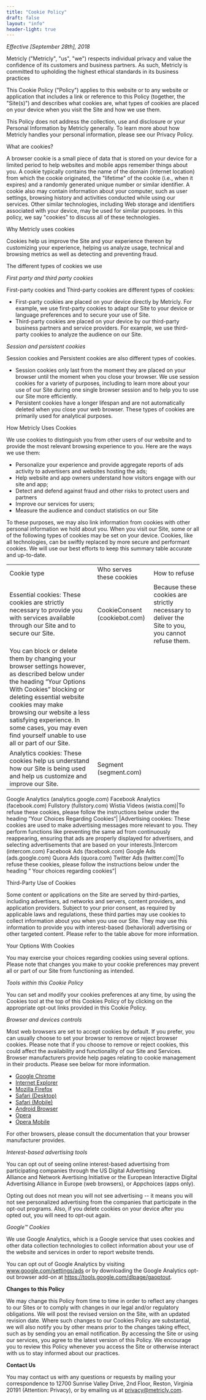 ```yaml
---
title: "Cookie Policy"
draft: false
layout: "info"
header-light: true
---
```

*Effective [September 28th], 2018*

Metricly ("Metricly", "us", "we") respects individual privacy and value the confidence of its customers and business partners. As such, Metricly is committed to upholding the highest ethical standards in its business practices

This Cookie Policy ("Policy") applies to this website or to any website or application that includes a link or reference to this Policy (together, the "Site(s)") and describes what cookies are, what types of cookies are placed on your device when you visit the Site and how we use them.

This Policy does not address the collection, use and disclosure or your Personal Information by Metricly generally. To learn more about how Metricly handles your personal information, please see our Privacy Policy.

What are cookies?

A browser cookie is a small piece of data that is stored on your device for a limited period to help websites and mobile apps remember things about you. A cookie typically contains the name of the domain (internet location) from which the cookie originated, the "lifetime" of the cookie (i.e., when it expires) and a randomly generated unique number or similar identifier. A cookie also may contain information about your computer, such as user settings, browsing history and activities conducted while using our services. Other similar technologies, including Web storage and identifiers associated with your device, may be used for similar purposes. In this policy, we say "cookies" to discuss all of these technologies.

Why Metricly uses cookies

Cookies help us improve the Site and your experience thereon by customizing your experience, helping us analyze usage, technical and browsing metrics as well as detecting and preventing fraud.

The different types of cookies we use

*First party and third party cookies*

First-party cookies and Third-party cookies are different types of cookies:

-   First-party cookies are placed on your device directly by Metricly. For example, we use first-party cookies to adapt our Site to your device or language preferences and to secure your use of Site.
-   Third-party cookies are placed on your device by our third-party business partners and service providers. For example, we use third-party cookies to analyze the audience on our Site.

*Session and persistent cookies*

Session cookies and Persistent cookies are also different types of cookies.

-   Session cookies only last from the moment they are placed on your browser until the moment when you close your browser. We use session cookies for a variety of purposes, including to learn more about your use of our Site during one single browser session and to help you to use our Site more efficiently.
-   Persistent cookies have a longer lifespan and are not automatically deleted when you close your web browser. These types of cookies are primarily used for analytical purposes.

How Metricly Uses Cookies

We use cookies to distinguish you from other users of our website and to provide the most relevant browsing experience to you. Here are the ways we use them:

-   Personalize your experience and provide aggregate reports of ads activity to advertisers and websites hosting the ads;
-   Help website and app owners understand how visitors engage with our site and app;
-   Detect and defend against fraud and other risks to protect users and partners
-   Improve our services for users;
-   Measure the audience and conduct statistics on our Site

To these purposes, we may also link information from cookies with other personal information we hold about you. When you visit our Site, some or all of the following types of cookies may be set on your device. Cookies, like all technologies, can be swiftly replaced by more secure and performant cookies. We will use our best efforts to keep this summary table accurate and up-to-date.

||||
|--- |--- |--- |
|Cookie type|Who serves these cookies|How to refuse|
|Essential cookies: These cookies are strictly necessary to provide you with services available through our Site and to secure our Site.|CookieConsent (cookiebot.com)|Because these cookies are strictly necessary to deliver the Site to you, you cannot refuse them.
You can block or delete them by changing your browser settings however, as described below under the heading “Your Options With Cookies” blocking or deleting essential website cookies may make browsing our website a less satisfying experience. In some cases, you may even find yourself unable to use all or part of our Site.|
|Analytics cookies: These cookies help us understand how our Site is being used and help us customize and improve our Site.|Segment (segment.com)
Google Analytics (analytics.google.com)
Facebook Analytics (facebook.com)
Fullstory (fullstory.com)
Wistia Videos (wistia.com)|To refuse these cookies, please follow the instructions below under the heading “Your Choices Regarding Cookies“|
|Advertising cookies: These cookies are used to make advertising messages more relevant to you. They perform functions like preventing the same ad from continuously reappearing, ensuring that ads are properly displayed for advertisers, and selecting advertisements that are based on your interests.|Intercom (intercom.com)
Facebook Ads (facebook.com)
Google Ads (ads.google.com)
Quora Ads (quora.com)
Twitter Ads (twitter.com)|To refuse these cookies, please follow the instructions below under the heading ” Your choices regarding cookies”|


Third-Party Use of Cookies

Some content or applications on the Site are served by third-parties, including advertisers, ad networks and servers, content providers, and application providers. Subject to your prior consent, as required by applicable laws and regulations, these third parties may use cookies to collect information about you when you use our Site. They may use this information to provide you with interest-based (behavioral) advertising or other targeted content. Please refer to the table above for more information.

Your Options With Cookies

You may exercise your choices regarding cookies using several options. Please note that changes you make to your cookie preferences may prevent all or part of our Site from functioning as intended.

*Tools within this Cookie Policy*

You can set and modify your cookies preferences at any time, by using the Cookies tool at the top of this Cookies Policy of by clicking on the appropriate opt-out links provided in this Cookie Policy.

*Browser and devices controls*

Most web browsers are set to accept cookies by default. If you prefer, you can usually choose to set your browser to remove or reject browser cookies. Please note that if you choose to remove or reject cookies, this could affect the availability and functionality of our Site and Services. Browser manufacturers provide help pages relating to cookie management in their products. Please see below for more information.

-   [Google Chrome](https://support.google.com/chrome/answer/95647)
-   [Internet Explorer](https://support.microsoft.com/en-us/help/260971/description-of-cookies)
-   [Mozilla Firefox](https://support.mozilla.org/en-US/kb/cookies-information-websites-store-on-your-computer)
-   [Safari (Desktop)](https://support.apple.com/kb/PH5042)
-   [Safari (Mobile)](https://support.apple.com/HT201265)
-   [Android Browser](https://support.google.com/nexus/answer/54068)
-   [Opera](http://www.opera.com/help)
-   [Opera Mobile](http://www.opera.com/help/mobile/android#privacy)

For other browsers, please consult the documentation that your browser manufacturer provides.

*Interest-based advertising tools*

You can opt out of seeing online interest-based advertising from participating companies through the US Digital Advertising Alliance and Network Avertising Initiative or the European Interactive Digital Advertising Alliance in Europe (web browsers), or Appchoices (apps only).

Opting out does not mean you will not see advertising -- it means you will not see personalized advertising from the companies that participate in the opt-out programs. Also, if you delete cookies on your device after you opted out, you will need to opt-out again.

*Google™ Cookies*

We use Google Analytics, which is a Google service that uses cookies and other data collection technologies to collect information about your use of the website and services in order to report website trends.

You can opt out of Google Analytics by visiting www.google.com/settings/ads or by downloading the Google Analytics opt-out browser add-on at https://tools.google.com/dlpage/gaoptout.

**Changes to this Policy**

We may change this Policy from time to time in order to reflect any changes to our Sites or to comply with changes in our legal and/or regulatory obligations. We will post the revised version on the Site, with an updated revision date. Where such changes to our Cookies Policy are substantial, we will also notify you by other means prior to the changes taking effect, such as by sending you an email notification. By accessing the Site or using our services, you agree to the latest version of this Policy. We encourage you to review this Policy whenever you access the Site or otherwise interact with us to stay informed about our practices.

**Contact Us**

You may contact us with any questions or requests by mailing your correspondence to 12700 Sunrise Valley Drive, 2nd Floor, Reston, Virginia 20191 (Attention: Privacy), or by emailing us at privacy@metricly.com.
